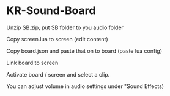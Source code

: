 # KR-Sound-Board

Unzip SB.zip, put SB folder to you audio folder

Copy screen.lua to screen (edit content)

Copy board.json and paste that on to board (paste lua config)

Link board to screen

Activate board / screen and select a clip.

You can adjust volume in audio settings under "Sound Effects)


